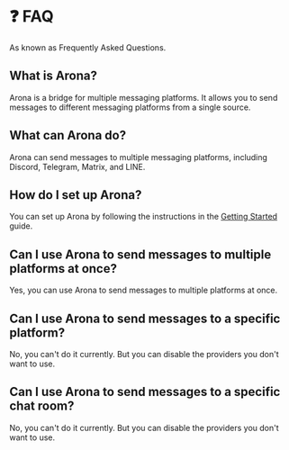 # ❓ FAQ

As known as Frequently Asked Questions.

## What is Arona?

Arona is a bridge for multiple messaging platforms.
It allows you to send messages to different messaging platforms from a single source.

## What can Arona do?

Arona can send messages to multiple messaging platforms, including Discord, Telegram, Matrix, and LINE.

## How do I set up Arona?

You can set up Arona by following the instructions in the [Getting Started](get-started) guide.

## Can I use Arona to send messages to multiple platforms at once?

Yes, you can use Arona to send messages to multiple platforms at once.

## Can I use Arona to send messages to a specific platform?

No, you can't do it currently. But you can disable the providers you don't want to use.

## Can I use Arona to send messages to a specific chat room?

No, you can't do it currently. But you can disable the providers you don't want to use.
